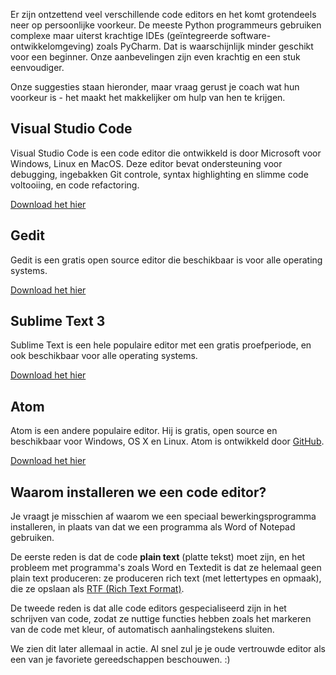 Er zijn ontzettend veel verschillende code editors en het komt grotendeels neer op persoonlijke voorkeur. De meeste Python programmeurs gebruiken complexe maar uiterst krachtige IDEs (geïntegreerde software-ontwikkelomgeving) zoals PyCharm. Dat is waarschijnlijk minder geschikt voor een beginner. Onze aanbevelingen zijn even krachtig en een stuk eenvoudiger.

Onze suggesties staan hieronder, maar vraag gerust je coach wat hun voorkeur is - het maakt het makkelijker om hulp van hen te krijgen.

## Visual Studio Code

Visual Studio Code is een code editor die ontwikkeld is door Microsoft voor Windows, Linux en MacOS. Deze editor bevat ondersteuning voor debugging, ingebakken Git controle, syntax highlighting en slimme code voltooiing, en code refactoring.

[Download het hier](https://code.visualstudio.com/)

## Gedit

Gedit is een gratis open source editor die beschikbaar is voor alle operating systems.

[Download het hier](https://wiki.gnome.org/Apps/Gedit#Download)

## Sublime Text 3

Sublime Text is een hele populaire editor met een gratis proefperiode, en ook beschikbaar voor alle operating systems.

[Download het hier](https://www.sublimetext.com/3)

## Atom

Atom is een andere populaire editor. Hij is gratis, open source en beschikbaar voor Windows, OS X en Linux. Atom is ontwikkeld door [GitHub](https://github.com/).

[Download het hier](https://atom.io/)

## Waarom installeren we een code editor?

Je vraagt je misschien af waarom we een speciaal bewerkingsprogramma installeren, in plaats van dat we een programma als Word of Notepad gebruiken.

De eerste reden is dat de code **plain text** (platte tekst) moet zijn, en het probleem met programma's zoals Word en Textedit is dat ze helemaal geen plain text produceren: ze produceren rich text (met lettertypes en opmaak), die ze opslaan als [RTF (Rich Text Format)](https://en.wikipedia.org/wiki/Rich_Text_Format).

De tweede reden is dat alle code editors gespecialiseerd zijn in het schrijven van code, zodat ze nuttige functies hebben zoals het markeren van de code met kleur, of automatisch aanhalingstekens sluiten.

We zien dit later allemaal in actie. Al snel zul je je oude vertrouwde editor als een van je favoriete gereedschappen beschouwen. :)
